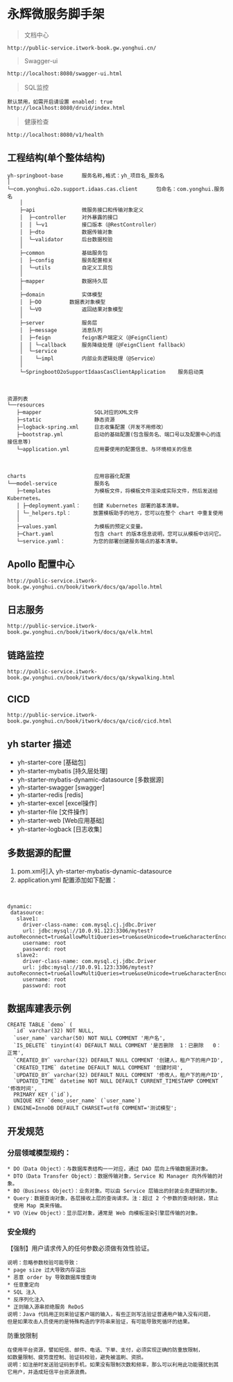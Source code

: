 # 永辉微服务脚手架

> 文档中心

    http://public-service.itwork-book.gw.yonghui.cn/

> Swagger-ui

    http://localhost:8080/swagger-ui.html
    
> SQL监控
    
    默认禁用，如需开启请设置 enabled: true
    http://localhost:8080/druid/index.html
    
> 健康检查
    
    http://localhost:8080/v1/health

## 工程结构(单个整体结构)
    
    yh-springboot-base      服务名称,格式：yh_项目名_服务名
    │
    └─com.yonghui.o2o.support.idaas.cas.client      包命名：com.yonghui.服务名
        │
        ├─api               微服务接口和传输对象定义
        │  ├─controller     对外暴露的接口
        │  │ └─v1           接口版本（@RestController）
        │  ├─dto            数据传输对象
        │  └─validator      后台数据校验
        │
        ├─common            基础服务包
        │  ├─config         服务配置相关
        │  └─utils          自定义工具包
        │
        ├─mapper            数据持久层        
        │
        ├─domain            实体模型
        │  ├─DO         数据表对象模型
        │  └─VO             返回结果对象模型
        │
        ├─server            服务层   
        │  ├─message        消息队列
        │  ├─feign          feign客户端定义（@FeignClient）
        │  │ └─callback     服务降级处理（@FeignClient fallback）
        │  └─service        
        │    └─impl         内部业务逻辑处理（@Service）
        │
        └─SpringbootO2oSupportIdaasCasClientApplication    服务启动类

<br>

    资源列表
    └──resources 
       ├─mapper                 SQL对应的XML文件
       ├─static                 静态资源
       ├─logback-spring.xml     日志收集配置（开发不用修改）
       ├─bootstrap.yml          启动的基础配置(包含服务名、端口号以及配置中心的连接信息等)
       └─application.yml        应用要使用的配置信息、与环境相关的信息

<br>

    charts                      应用容器化配置
    └──model-service            服务名
       ├─templates              为模板文件，将模板文件渲染成实际文件，然后发送给Kubernetes。
       │ ├─deployment.yaml：    创建 Kubernetes 部署的基本清单。
       │ └─_helpers.tpl：       放置模板助手的地方，您可以在整个 chart 中重复使用
       │
       ├─values.yaml            为模板的预定义变量。
       ├─Chart.yaml             包含 chart 的版本信息说明，您可以从模板中访问它。
       └─service.yaml：         为您的部署创建服务端点的基本清单。

## Apollo 配置中心

    http://public-service.itwork-book.gw.yonghui.cn/book/itwork/docs/qa/apollo.html

## 日志服务

    http://public-service.itwork-book.gw.yonghui.cn/book/itwork/docs/qa/elk.html
    
## 链路监控

    http://public-service.itwork-book.gw.yonghui.cn/book/itwork/docs/qa/skywalking.html

## CICD

    http://public-service.itwork-book.gw.yonghui.cn/book/itwork/docs/qa/cicd/cicd.html
    
## yh starter 描述

* yh-starter-core   [基础包]
* yh-starter-mybatis    [持久层处理]
* yh-starter-mybatis-dynamic-datasource [多数据源]
* yh-starter-swagger    [swagger]
* yh-starter-redis  [redis]
* yh-starter-excel  [excel操作]
* yh-starter-file   [文件操作]
* yh-starter-web    [Web应用基础]
* yh-starter-logback    [日志收集]

## 多数据源的配置

1. pom.xml引入 yh-starter-mybatis-dynamic-datasource
2. application.yml 配置添加如下配置：

<br>

    dynamic:
     datasource:
       slave1:
         driver-class-name: com.mysql.cj.jdbc.Driver
         url: jdbc:mysql://10.0.91.123:3306/mytest?autoReconnect=true&allowMultiQueries=true&useUnicode=true&characterEncoding=utf8&zeroDateTimeBehavior=convertToNull&useSSL=false
         username: root
         password: root
       slave2:
         driver-class-name: com.mysql.cj.jdbc.Driver
         url: jdbc:mysql://10.0.91.123:3306/mytest?autoReconnect=true&allowMultiQueries=true&useUnicode=true&characterEncoding=utf8&zeroDateTimeBehavior=convertToNull&useSSL=false
         username: root
         password: root

## 数据库建表示例

    CREATE TABLE `demo` (
      `id` varchar(32) NOT NULL,
      `user_name` varchar(50) NOT NULL COMMENT '用户名',
      `IS_DELETE` tinyint(4) DEFAULT NULL COMMENT '是否删除  1：已删除   0：正常',
      `CREATED_BY` varchar(32) DEFAULT NULL COMMENT '创建人，租户下的用户ID',
      `CREATED_TIME` datetime DEFAULT NULL COMMENT '创建时间',
      `UPDATED_BY` varchar(32) DEFAULT NULL COMMENT '修改人，租户下的用户ID',
      `UPDATED_TIME` datetime NOT NULL DEFAULT CURRENT_TIMESTAMP COMMENT '修改时间',
      PRIMARY KEY (`id`),
      UNIQUE KEY `demo_user_name` (`user_name`)
    ) ENGINE=InnoDB DEFAULT CHARSET=utf8 COMMENT='测试模型';

## 开发规范
### 分层领域模型规约：

    * DO（Data Object）：与数据库表结构一一对应，通过 DAO 层向上传输数据源对象。
    * DTO（Data Transfer Object）：数据传输对象，Service 和 Manager 向外传输的对象。
    * BO（Business Object）：业务对象。可以由 Service 层输出的封装业务逻辑的对象。
    * Query：数据查询对象，各层接收上层的查询请求。注：超过 2 个参数的查询封装，禁止
      使用 Map 类来传输。
    * VO（View Object）：显示层对象，通常是 Web 向模板渲染引擎层传输的对象。 

### 安全规约 
    
【强制】用户请求传入的任何参数必须做有效性验证。

    说明：忽略参数校验可能导致：
    * page size 过大导致内存溢出
    * 恶意 order by 导致数据库慢查询
    * 任意重定向
    * SQL 注入
    * 反序列化注入
    * 正则输入源串拒绝服务 ReDoS
    说明：Java 代码用正则来验证客户端的输入，有些正则写法验证普通用户输入没有问题，
    但是如果攻击人员使用的是特殊构造的字符串来验证，有可能导致死循环的结果。

 防重放限制
        
    在使用平台资源，譬如短信、邮件、电话、下单、支付，必须实现正确的防重放限制，
    如数量限制、疲劳度控制、验证码校验，避免被滥刷、资损。
    说明：如注册时发送验证码到手机，如果没有限制次数和频率，那么可以利用此功能骚扰到其
    它用户，并造成短信平台资源浪费。


